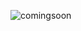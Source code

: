 ![comingsoon](https://user-images.githubusercontent.com/32501733/175801862-00394cc3-6f94-4886-b0fd-2d7c36e5ec9b.gif)
